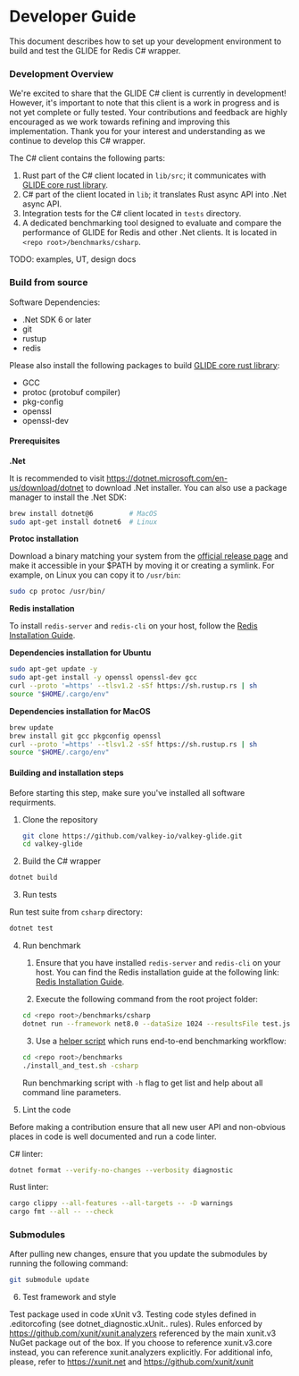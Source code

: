 # Developer Guide

This document describes how to set up your development environment to build and test the GLIDE for Redis C# wrapper.

### Development Overview

We're excited to share that the GLIDE C# client is currently in development! However, it's important to note that this client is a work in progress and is not yet complete or fully tested. Your contributions and feedback are highly encouraged as we work towards refining and improving this implementation. Thank you for your interest and understanding as we continue to develop this C# wrapper.

The C# client contains the following parts:

1. Rust part of the C# client located in `lib/src`; it communicates with [GLIDE core rust library](../glide-core/README.md).
2. C# part of the client located in `lib`; it translates Rust async API into .Net async API.
3. Integration tests for the C# client located in `tests` directory.
4. A dedicated benchmarking tool designed to evaluate and compare the performance of GLIDE for Redis and other .Net clients. It is located in `<repo root>/benchmarks/csharp`.

TODO: examples, UT, design docs

### Build from source

Software Dependencies:

- .Net SDK 6 or later
- git
- rustup
- redis

Please also install the following packages to build [GLIDE core rust library](../glide-core/README.md):

- GCC
- protoc (protobuf compiler)
- pkg-config
- openssl
- openssl-dev

#### Prerequisites

**.Net**

It is recommended to visit https://dotnet.microsoft.com/en-us/download/dotnet to download .Net installer.
You can also use a package manager to install the .Net SDK:

```bash
brew install dotnet@6         # MacOS
sudo apt-get install dotnet6  # Linux
```

**Protoc installation**

Download a binary matching your system from the [official release page](https://github.com/protocolbuffers/protobuf/releases/tag/v25.1) and make it accessible in your $PATH by moving it or creating a symlink.
For example, on Linux you can copy it to `/usr/bin`:

```bash
sudo cp protoc /usr/bin/
```

**Redis installation**

To install `redis-server` and `redis-cli` on your host, follow the [Redis Installation Guide](https://redis.io/docs/install/install-redis/).

**Dependencies installation for Ubuntu**

```bash
sudo apt-get update -y
sudo apt-get install -y openssl openssl-dev gcc
curl --proto '=https' --tlsv1.2 -sSf https://sh.rustup.rs | sh
source "$HOME/.cargo/env"
```

**Dependencies installation for MacOS**

```bash
brew update
brew install git gcc pkgconfig openssl
curl --proto '=https' --tlsv1.2 -sSf https://sh.rustup.rs | sh
source "$HOME/.cargo/env"
```

#### Building and installation steps

Before starting this step, make sure you've installed all software requirments.

1. Clone the repository
    ```bash
    git clone https://github.com/valkey-io/valkey-glide.git
    cd valkey-glide
    ```

2. Build the C# wrapper

```bash
dotnet build
```

3. Run tests

Run test suite from `csharp` directory:

```bash
dotnet test
```

4. Run benchmark

    1. Ensure that you have installed `redis-server` and `redis-cli` on your host. You can find the Redis installation guide at the following link: [Redis Installation Guide](https://redis.io/docs/install/install-redis/install-redis-on-linux/).

    2. Execute the following command from the root project folder:

    ```bash
    cd <repo root>/benchmarks/csharp
    dotnet run --framework net8.0 --dataSize 1024 --resultsFile test.json --concurrentTasks 4 --clients all --host localhost --clientCount 4
    ```

    3. Use a [helper script](../benchmarks/README.md) which runs end-to-end benchmarking workflow:

    ```bash
    cd <repo root>/benchmarks
    ./install_and_test.sh -csharp
    ```

    Run benchmarking script with `-h` flag to get list and help about all command line parameters.

5. Lint the code

Before making a contribution ensure that all new user API and non-obvious places in code is well documented and run a code linter.

C# linter:

```bash
dotnet format --verify-no-changes --verbosity diagnostic
```

Rust linter:

```bash
cargo clippy --all-features --all-targets -- -D warnings
cargo fmt --all -- --check
```

### Submodules

After pulling new changes, ensure that you update the submodules by running the following command:

```bash
git submodule update
```

6. Test framework and style

Test package used in code xUnit v3. Testing code styles defined in .editorcofing (see dotnet_diagnostic.xUnit.. rules). Rules enforced by https://github.com/xunit/xunit.analyzers referenced by the main xunit.v3 NuGet package out of the box. If you choose to reference xunit.v3.core instead, you can reference xunit.analyzers explicitly. For additional info, please, refer to https://xunit.net and https://github.com/xunit/xunit
